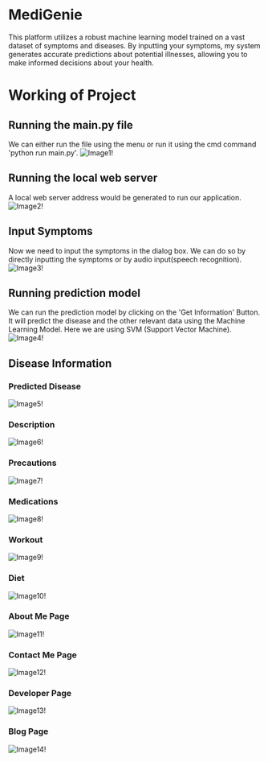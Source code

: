 # MediGenie

This platform utilizes a robust machine learning model trained on a vast dataset of symptoms and diseases. By inputting your symptoms, my system generates accurate predictions about potential illnesses, allowing you to make informed decisions about your health.

# Working of Project

## Running the main.py file

We can either run the file using the menu or run it using the cmd command 'python run main.py'.
![Image1!](Screenshots/ss1.png)

## Running the local web server

A local web server address would be generated to run our application.
![Image2!](Screenshots/ss2.png)

## Input Symptoms

Now we need to input the symptoms in the dialog box. We can do so by directly inputting the symptoms or by audio input(speech recognition).
![Image3!](Screenshots/ss3.png)

## Running prediction model

We can run the prediction model by clicking on the 'Get Information' Button. It will predict the disease and the other relevant data using the Machine Learning Model. Here we are using SVM (Support Vector Machine).
![Image4!](Screenshots/ss4.png)

## Disease Information

### Predicted Disease

![Image5!](Screenshots/ss5.png)

### Description

![Image6!](Screenshots/ss6.png)

### Precautions

![Image7!](Screenshots/ss7.png)

### Medications

![Image8!](Screenshots/ss8.png)

### Workout

![Image9!](Screenshots/ss9.png)

### Diet

![Image10!](Screenshots/ss10.png)

### About Me Page

![Image11!](Screenshots/ss11.png)

### Contact Me Page

![Image12!](Screenshots/ss12.png)

### Developer Page

![Image13!](Screenshots/ss13.png)

### Blog Page

![Image14!](Screenshots/ss14.png)
